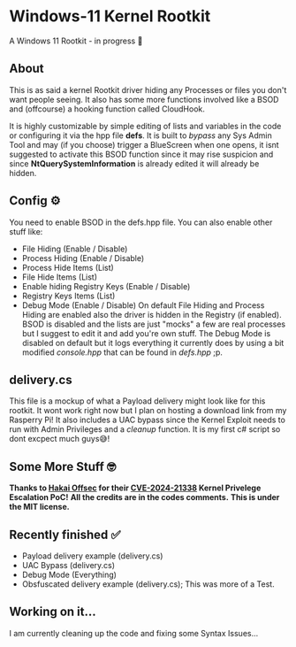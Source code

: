 # Windows-11 Kernel Rootkit
A Windows 11 Rootkit - in progress 🔧

## About
This is as said a kernel Rootkit driver hiding any Processes or files you don't want people seeing.
It also has some more functions involved like a BSOD and (offcourse) a hooking function called CloudHook.

It is highly customizable by simple editing of lists and variables in the code or configuring it via the hpp file **defs**.
It is built to *bypass* any Sys Admin Tool and may (if you choose) trigger a BlueScreen when one opens, 
it isnt suggested to activate this BSOD function since it may rise suspicion and since **NtQuerySystemInformation** is already edited it will already be hidden.

## Config ⚙️
You need to enable BSOD in the defs.hpp file. You can also enable other stuff like:
- File Hiding (Enable / Disable)
- Process Hiding (Enable / Disable)
- Process Hide Items (List)
- File Hide Items (List)
- Enable hiding Registry Keys (Enable / Disable)
- Registry Keys Items (List)
- Debug Mode (Enable / Disable)
  On default File Hiding and Process Hiding are enabled also the driver is hidden in the Registry (if enabled). BSOD is disabled and the lists are just
  "mocks" a few are real processes but I suggest to edit it and add you're own stuff.
  The Debug Mode is disabled on default but it logs everything it currently does by using a bit modified *console.hpp* that can be found in *defs.hpp* ;p.

## delivery.cs
This file is a mockup of what a Payload delivery might look like for this rootkit. It wont work right now but I plan on hosting a download link from my Rasperry Pi!
It also includes a UAC bypass since the Kernel Exploit needs to run with Admin Privileges and a *cleanup* function.
It is my first c# script so dont excpect much guys😅!


## Some More Stuff 🤓
**Thanks to [Hakai Offsec](https://github.com/hakaioffsec) for their [CVE-2024-21338](https://github.com/hakaioffsec/CVE-2024-21338) Kernel Privelege Escalation PoC!**
**All the credits are in the codes comments.**
**This is under the MIT license.**

## Recently finished ✅
- Payload delivery example (delivery.cs)
- UAC Bypass (delivery.cs)
- Debug Mode (Everything)
- Obsfuscated delivery example (delivery.cs); This was more of a Test.

## Working on it...
I am currently cleaning up the code and fixing some Syntax Issues...
